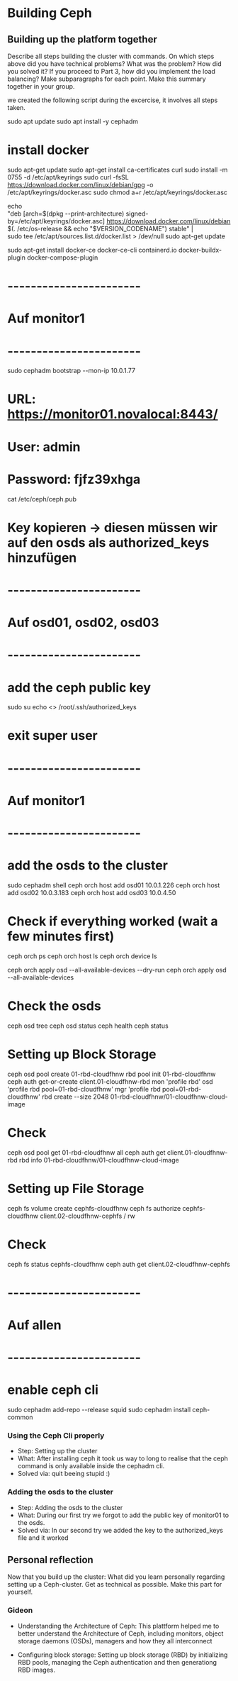 # Building Ceph

## Building up the platform together

Describe all steps building the cluster with commands. On which steps above did
you have technical problems? What was the problem? How did you solved it? If you
proceed to Part 3, how did you implement the load balancing? Make subparagraphs
for each point. Make this summary together in your group.

we created the following script during the excercise, it involves all steps
taken.

sudo apt update sudo apt install -y cephadm

# install docker

sudo apt-get update sudo apt-get install ca-certificates curl sudo install -m
0755 -d /etc/apt/keyrings sudo curl -fsSL
https://download.docker.com/linux/debian/gpg -o /etc/apt/keyrings/docker.asc
sudo chmod a+r /etc/apt/keyrings/docker.asc

echo \
 "deb [arch=$(dpkg --print-architecture) signed-by=/etc/apt/keyrings/docker.asc]
https://download.docker.com/linux/debian \
 $(. /etc/os-release && echo "$VERSION_CODENAME") stable" | \
 sudo tee /etc/apt/sources.list.d/docker.list > /dev/null sudo apt-get update

sudo apt-get install docker-ce docker-ce-cli containerd.io docker-buildx-plugin
docker-compose-plugin

# -----------------------

# Auf monitor1

# -----------------------

sudo cephadm bootstrap --mon-ip 10.0.1.77

# URL: https://monitor01.novalocal:8443/

# User: admin

# Password: fjfz39xhga

cat /etc/ceph/ceph.pub

# Key kopieren -> diesen müssen wir auf den osds als authorized_keys hinzufügen

# -----------------------

# Auf osd01, osd02, osd03

# -----------------------

# add the ceph public key

sudo su echo <<pubkey>> /root/.ssh/authorized_keys

# exit super user

# -----------------------

# Auf monitor1

# -----------------------

# add the osds to the cluster

sudo cephadm shell ceph orch host add osd01 10.0.1.226 ceph orch host add osd02
10.0.3.183 ceph orch host add osd03 10.0.4.50

# Check if everything worked (wait a few minutes first)

ceph orch ps ceph orch host ls ceph orch device ls

ceph orch apply osd --all-available-devices --dry-run ceph orch apply osd
--all-available-devices

# Check the osds

ceph osd tree ceph osd status ceph health ceph status

# Setting up Block Storage

ceph osd pool create 01-rbd-cloudfhnw rbd pool init 01-rbd-cloudfhnw ceph auth
get-or-create client.01-cloudfhnw-rbd mon 'profile rbd' osd 'profile rbd
pool=01-rbd-cloudfhnw' mgr 'profile rbd pool=01-rbd-cloudfhnw' rbd create --size
2048 01-rbd-cloudfhnw/01-cloudfhnw-cloud-image

# Check

ceph osd pool get 01-rbd-cloudfhnw all ceph auth get client.01-cloudfhnw-rbd rbd
info 01-rbd-cloudfhnw/01-cloudfhnw-cloud-image

# Setting up File Storage

ceph fs volume create cephfs-cloudfhnw ceph fs authorize cephfs-cloudfhnw
client.02-cloudfhnw-cephfs / rw

# Check

ceph fs status cephfs-cloudfhnw ceph auth get client.02-cloudfhnw-cephfs

# -----------------------

# Auf allen

# -----------------------

# enable ceph cli

sudo cephadm add-repo --release squid sudo cephadm install ceph-common

### Using the Ceph Cli properly

- Step: Setting up the cluster
- What: After installing ceph it took us way to long to realise that the ceph
  command is only available inside the cephadm cli.
- Solved via: quit beeing stupid :)

### Adding the osds to the cluster

- Step: Adding the osds to the cluster
- What: During our first try we forgot to add the public key of monitor01 to the
  osds.
- Solved via: In our second try we added the key to the authorized_keys file and
  it worked

## Personal reflection

Now that you build up the cluster: What did you learn personally regarding
setting up a Ceph-cluster. Get as technical as possible. Make this part for
yourself.

### Gideon

- Understanding the Architecture of Ceph: This plattform helped me to better
  understand the Architecture of Ceph, including monitors, object storage
  daemons (OSDs), managers and how they all interconnect

- Configuring block storage: Setting up block storage (RBD) by initializing RBD
  pools, managing the Ceph authentication and then generationg RBD images.

